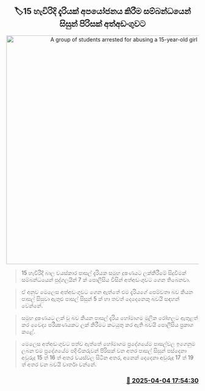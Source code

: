 <p align='center'><b><h2 align='center' title='A group of students arrested for abusing a 15-year-old girl'>🏷15 හැවිරිදි දැරියක් අපයෝජන​ය කිරීම සම්බන්ධයෙන් සිසුන් පිරිසක් අත්අඩංගුවට</h2></b></p>
<p align='center'><img src='https://helakuru.sgp1.cdn.digitaloceanspaces.com/esana/images/lib/chaild-rape.jpg' width='600' alt='A group of students arrested for abusing a 15-year-old girl'></p>

> 15 හැවිරිදි බාල වයස්කාර පාසල් දැරියක සමූහ දූෂණයට ලක්කිරීමේ සිදුවීමක් සම්බන්ධයෙන් පුද්ගලයින් 7 ක් පොලීසිය විසින් අත්අඩංගුවට ගෙන තිබෙනවා.

> ඒ අනුව මෙලෙස අත්අඩංගුවට ගෙන ඇත්තේ එම දැරියගේ පෙම්වතා බව කියන පාසල් සිසුවා ඇතුළු පාසල් සිසුන් 5 ක් හා තවත් දෙදෙනෙකු බවයි සඳහන් වෙන්නේ.

> සමූහ දූෂණයට ලක් වූ බව කියන පාසල් දැරිය හෝමාගම මූලික රෝහලට ඇතුළත් කර වෛද්‍ය පරීක්‍ෂණයකට ලක් කිරීමට කටයුතු කර ඇති බවයි පොලීසිය ප්‍රකාශ කළේ.

> මෙලෙස අත්අඩංගුවට පත්ව ඇත්තේ හෝමාගම ප්‍රදේශයේම පාසල්වල ඉගෙනුම ලබන එම ප්‍රදේශයේම පදිංචිකරුවන් පිරිසක් වන අතර පාසල් සිසුන් පස්දෙනා අවුරුදු 15 ත් 16 ත් අතර වයස්වල සිටින අතර, අනෙක් දෙදෙනා අවුරුදු 17 ත් 19 ත් අතර වන බවයි වාර්තා වන්නේ. 



<h3 align='right'><a href='https://www.helakuru.lk/esana/p/108947/'>📅 2025-04-04 17:54:30</a></h3>
